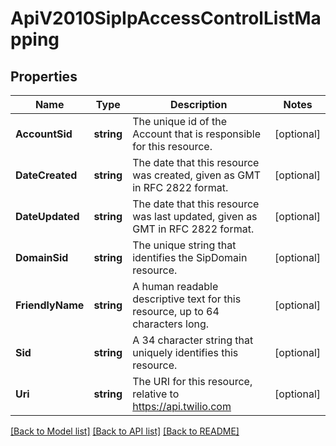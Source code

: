 # ApiV2010SipIpAccessControlListMapping

## Properties

Name | Type | Description | Notes
------------ | ------------- | ------------- | -------------
**AccountSid** | **string** | The unique id of the Account that is responsible for this resource. |[optional] 
**DateCreated** | **string** | The date that this resource was created, given as GMT in RFC 2822 format. |[optional] 
**DateUpdated** | **string** | The date that this resource was last updated, given as GMT in RFC 2822 format. |[optional] 
**DomainSid** | **string** | The unique string that identifies the SipDomain resource. |[optional] 
**FriendlyName** | **string** | A human readable descriptive text for this resource, up to 64 characters long. |[optional] 
**Sid** | **string** | A 34 character string that uniquely identifies this resource. |[optional] 
**Uri** | **string** | The URI for this resource, relative to https://api.twilio.com |[optional] 

[[Back to Model list]](../README.md#documentation-for-models) [[Back to API list]](../README.md#documentation-for-api-endpoints) [[Back to README]](../README.md)


